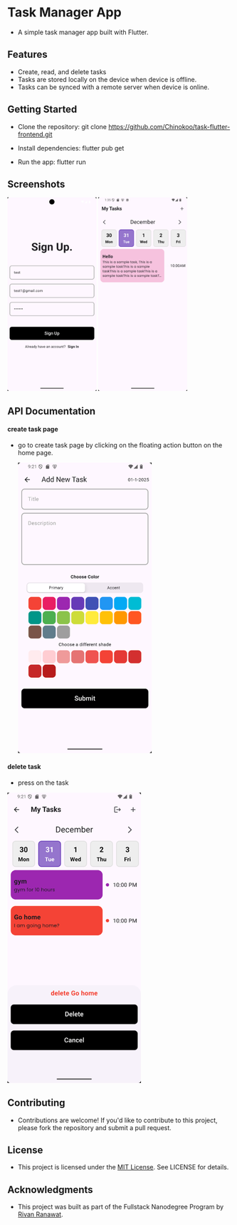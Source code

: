 # Task Manager App

- A simple task manager app built with Flutter.

## Features

- Create, read, and delete tasks
- Tasks are stored locally on the device when device is offline.
- Tasks can be synced with a remote server when device is online.

## Getting Started

- Clone the repository: git clone https://github.com/Chinokoo/task-flutter-frontend.git

- Install dependencies: flutter pub get

- Run the app: flutter run

## Screenshots

<img src="assets/sign-up.png" width="200" alt="sign up page" />
<img src="assets/homepage.png" width="200" alt="sign up page" />

## API Documentation

#### create task page

- go to create task page by clicking on the floating action button on the home page.

  <img src="assets/create task page.png" width="300" alt="create task page" />

#### delete task

- press on the task

<img src="assets/delete task.png" width="300" alt="delete task" />
  
  ## Contributing

- Contributions are welcome! If you'd like to contribute to this project, please fork the repository and submit a pull request.

## License

- This project is licensed under the [MIT License](https://opensource.org/licenses/MIT). See LICENSE for details.

## Acknowledgments

- This project was built as part of the Fullstack Nanodegree Program by [Rivan Ranawat](https://github.com/RivaanRanawat).
